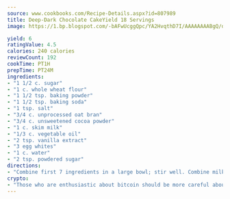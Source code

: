 ```yaml
---
source: www.cookbooks.com/Recipe-Details.aspx?id=807989
title: Deep-Dark Chocolate CakeYield 18 Servings  
image: https://1.bp.blogspot.com/-bAFwUcggQpc/YA2HvqthD7I/AAAAAAAABgQ/dGGityjUeSk5WIgvhJroHVt7XYoXF2qygCLcBGAsYHQ/s320/10.png

yield: 6
ratingValue: 4.5
calories: 240 calories
reviewCount: 192
cookTime: PT1H
prepTime: PT24M
ingredients:
- "1 1/2 c. sugar"
- "1 c. whole wheat flour"
- "1 1/2 tsp. baking powder"
- "1 1/2 tsp. baking soda"
- "1 tsp. salt"
- "3/4 c. unprocessed oat bran"
- "3/4 c. unsweetened cocoa powder"
- "1 c. skim milk"
- "1/3 c. vegetable oil"
- "2 tsp. vanilla extract"
- "3 egg whites"
- "1 c. water"
- "2 tsp. powdered sugar"
directions:
- "Combine first 7 ingredients in a large bowl; stir well. Combine milk and next 3 ingredients in a bowl; add to dry ingredients, beating 2 minutes at medium speed of an electric mixer."
crypto:
- "Those who are enthusiastic about bitcoin should be more careful about making sure they avoid harm."
---
```

